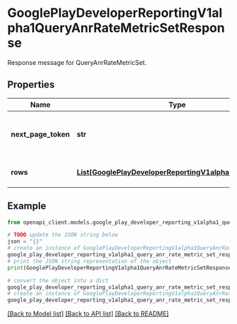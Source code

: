 # GooglePlayDeveloperReportingV1alpha1QueryAnrRateMetricSetResponse

Response message for QueryAnrRateMetricSet.

## Properties

Name | Type | Description | Notes
------------ | ------------- | ------------- | -------------
**next_page_token** | **str** | Continuation token to fetch the next page of data. | [optional] 
**rows** | [**List[GooglePlayDeveloperReportingV1alpha1MetricsRow]**](GooglePlayDeveloperReportingV1alpha1MetricsRow.md) | Returned rows of data. | [optional] 

## Example

```python
from openapi_client.models.google_play_developer_reporting_v1alpha1_query_anr_rate_metric_set_response import GooglePlayDeveloperReportingV1alpha1QueryAnrRateMetricSetResponse

# TODO update the JSON string below
json = "{}"
# create an instance of GooglePlayDeveloperReportingV1alpha1QueryAnrRateMetricSetResponse from a JSON string
google_play_developer_reporting_v1alpha1_query_anr_rate_metric_set_response_instance = GooglePlayDeveloperReportingV1alpha1QueryAnrRateMetricSetResponse.from_json(json)
# print the JSON string representation of the object
print(GooglePlayDeveloperReportingV1alpha1QueryAnrRateMetricSetResponse.to_json())

# convert the object into a dict
google_play_developer_reporting_v1alpha1_query_anr_rate_metric_set_response_dict = google_play_developer_reporting_v1alpha1_query_anr_rate_metric_set_response_instance.to_dict()
# create an instance of GooglePlayDeveloperReportingV1alpha1QueryAnrRateMetricSetResponse from a dict
google_play_developer_reporting_v1alpha1_query_anr_rate_metric_set_response_from_dict = GooglePlayDeveloperReportingV1alpha1QueryAnrRateMetricSetResponse.from_dict(google_play_developer_reporting_v1alpha1_query_anr_rate_metric_set_response_dict)
```
[[Back to Model list]](../README.md#documentation-for-models) [[Back to API list]](../README.md#documentation-for-api-endpoints) [[Back to README]](../README.md)



